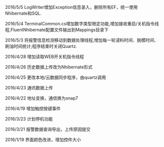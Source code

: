 2016/5/5 LogWriter增加Exception信息录入，删除所有EF，统一使用Nhibernate和SQL.

2016/5/4 TerminalCommon.cs增加数字类型限定功能,增加接收重启/关机指令线程,FluentNhibernate配置文件输出到Mappings目录下

2016/5/3 将报警信息检测移动到数据处理线程,增加每一轮浸料时间、脱模时间、刷油时间统计;程序结束时关闭Quartz.

2016/4/28 增加读取WEB开关机指令线程

2016/4/26 历史数据上传改为Nhibernate形式

2016/4/25 更改本地/云数据同步程序，由quartz调用

2016/4/23 通讯数据上传

2016/4/22 地址变换，通信换为snap7

2016/4/19 增加触控按键事件

2016/3/23 计划停机功能

2016/3/21 报警数据查询导出，上传原因提交

2016/1/19 界面颜色改进，增加控件大小
  

